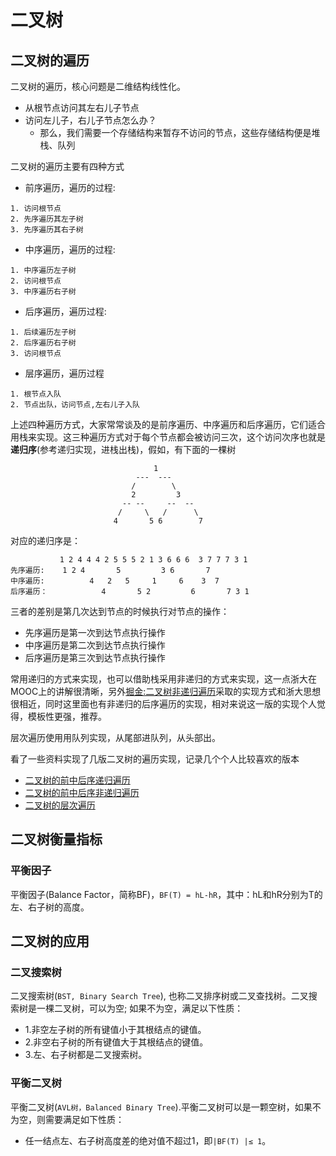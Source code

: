 # 二叉树

## 二叉树的遍历

二叉树的遍历，核心问题是二维结构线性化。

- 从根节点访问其左右儿子节点
- 访问左儿子，右儿子节点怎么办？
    - 那么，我们需要一个存储结构来暂存不访问的节点，这些存储结构便是堆栈、队列

二叉树的遍历主要有四种方式

- 前序遍历，遍历的过程:
```
1. 访问根节点
2. 先序遍历其左子树
3. 先序遍历其右子树
```

- 中序遍历，遍历的过程:
```
1. 中序遍历左子树
2. 访问根节点
3. 中序遍历右子树
```

- 后序遍历，遍历过程:
```
1. 后续遍历左子树
2. 后序遍历右子树
3. 访问根节点
```

- 层序遍历，遍历过程

```
1. 根节点入队
2. 节点出队，访问节点,左右儿子入队
```

上述四种遍历方式，大家常常谈及的是前序遍历、中序遍历和后序遍历，它们适合用栈来实现。这三种遍历方式对于每个节点都会被访问三次，这个访问次序也就是**递归序**(参考递归实现，进栈出栈)，假如，有下面的一棵树

``` 
								1
							---  ---
						   /		\
						   2         3
						 -- --     --  --
						/     \   /      \
					   4       5 6        7
```

对应的递归序是：

``` 
		   1 2 4 4 4 2 5 5 5 2 1 3 6 6 6  3 7 7 7 3 1
先序遍历:	 1 2 4       5         3 6       7
中序遍历:	       4   2   5     1     6    3  7
后序遍历：			 4       5 2         6       7 3 1
```

三者的差别是第几次达到节点的时候执行对节点的操作：

- 先序遍历是第一次到达节点执行操作
- 中序遍历是第二次到达节点执行操作
- 后序遍历是第三次到达节点执行操作

常用递归的方式来实现，也可以借助栈采用非递归的方式来实现，这一点浙大在MOOC上的讲解很清晰，另外[掘金:二叉树非递归遍历](https://juejin.cn/post/6844903503807119374)采取的实现方式和浙大思想很相近，同时这里面也有非递归的后序遍历的实现，相对来说这一版的实现个人觉得，模板性更强，推荐。

层次遍历使用用队列实现，从尾部进队列，从头部出。

看了一些资料实现了几版二叉树的遍历实现，记录几个个人比较喜欢的版本

- [二叉树的前中后序递归遍历](https://github.com/DepInjoy/geektime/blob/main/algorithm/Java/algorithm-project/src/main/java/algorithm/training/struct/BT/C10_02_RecursiveTraversalBT.java)
- [二叉树的前中后序非递归遍历](https://github.com/DepInjoy/geektime/blob/main/algorithm/Java/algorithm-project/src/main/java/algorithm/training/struct/BT/UnrecursiveTraversalBT_2_Star.java)
- [二叉树的层次遍历](https://github.com/DepInjoy/geektime/blob/main/algorithm/Java/algorithm-project/src/main/java/algorithm/training/struct/BT/C11_01_LevelTraversalBT.java)

## 二叉树衡量指标

### 平衡因子

平衡因子(Balance Factor，简称BF)，`BF(T) = hL-hR`，其中：hL和hR分别为T的左、右子树的高度。

## 二叉树的应用

### 二叉搜索树

二叉搜索树(`BST, Binary Search Tree`), 也称二叉排序树或二叉查找树。二叉搜索树是一棵二叉树，可以为空; 如果不为空，满足以下性质：

- 1.非空左子树的所有键值小于其根结点的键值。
- 2.非空右子树的所有键值大于其根结点的键值。
- 3.左、右子树都是二叉搜索树。



### 平衡二叉树

平衡二叉树(`AVL树，Balanced Binary Tree`).平衡二叉树可以是一颗空树，如果不为空，则需要满足如下性质：

- 任一结点左、右子树高度差的绝对值不超过1，即`|BF(T) |≤ 1`。






